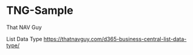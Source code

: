 # TNG-Sample
That NAV Guy

List Data Type
https://thatnavguy.com/d365-business-central-list-data-type/